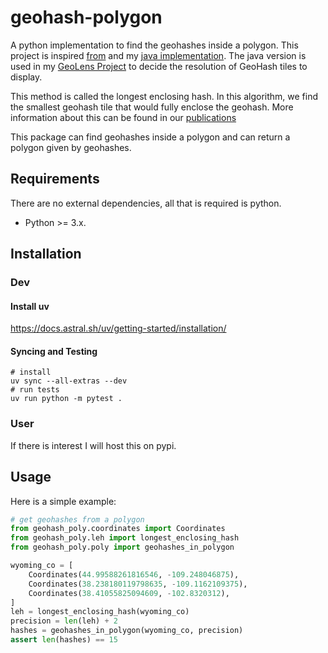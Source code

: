 # geohash-polygon

A python implementation to find the geohashes inside a polygon. This project is
inspired [from](https://github.com/derrickpelletier/geohash-poly) and
my [java implementation](https://github.com/jaredkoontz/GeoHashesInPolygon/). The java version is used in
my [GeoLens Project](http://www.cs.colostate.edu/geolens) to decide the
resolution of GeoHash tiles to display.

This method is called the longest enclosing hash. In this algorithm, we find the smallest geohash tile that would fully
enclose the geohash. More information about this can be found in
our [publications](http://www.cs.colostate.edu/geolens/entry/publications/publications.php)

This package can find geohashes inside a polygon and can return a polygon given by geohashes.

## Requirements

There are no external dependencies, all that is required is python.

- Python >= 3.x.

## Installation

### Dev

#### Install uv

https://docs.astral.sh/uv/getting-started/installation/

#### Syncing and Testing

```shell
# install
uv sync --all-extras --dev
# run tests
uv run python -m pytest .
```

### User

If there is interest I will host this on pypi.

## Usage

Here is a simple example:

```python
# get geohashes from a polygon
from geohash_poly.coordinates import Coordinates
from geohash_poly.leh import longest_enclosing_hash
from geohash_poly.poly import geohashes_in_polygon

wyoming_co = [
    Coordinates(44.99588261816546, -109.248046875),
    Coordinates(38.238180119798635, -109.1162109375),
    Coordinates(38.41055825094609, -102.8320312),
]
leh = longest_enclosing_hash(wyoming_co)
precision = len(leh) + 2
hashes = geohashes_in_polygon(wyoming_co, precision)
assert len(hashes) == 15
```
